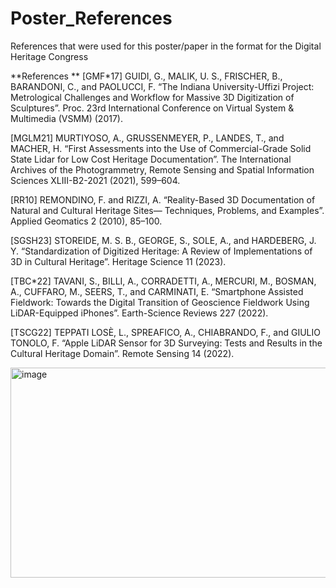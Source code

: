 # Poster_References
References that were used for this poster/paper in the format for the Digital Heritage Congress

**References **
[GMF*17] GUIDI, G., MALIK, U. S., FRISCHER, B., BARANDONI, C., and PAOLUCCI, F. “The Indiana University-Uffizi Project: Metrological Challenges and Workflow for Massive 3D Digitization of Sculptures”. Proc. 23rd International Conference on Virtual System & Multimedia (VSMM) (2017).

[MGLM21] MURTIYOSO, A., GRUSSENMEYER, P., LANDES, T., and MACHER, H. “First Assessments into the Use of Commercial-Grade Solid State Lidar for Low Cost Heritage Documentation”. The International Archives of the Photogrammetry, Remote Sensing and Spatial Information Sciences XLIII-B2-2021 (2021), 599–604.

[RR10] REMONDINO, F. and RIZZI, A. “Reality-Based 3D Documentation of Natural and Cultural Heritage Sites— Techniques, Problems, and Examples”. Applied Geomatics 2 (2010), 85–100.

[SGSH23] STOREIDE, M. S. B., GEORGE, S., SOLE, A., and HARDEBERG, J. Y. “Standardization of Digitized Heritage: A Review of Implementations of 3D in Cultural Heritage”. Heritage Science 11 (2023).

[TBC*22] TAVANI, S., BILLI, A., CORRADETTI, A., MERCURI, M., BOSMAN, A., CUFFARO, M., SEERS, T., and CARMINATI, E. “Smartphone Assisted Fieldwork: Towards the Digital Transition of Geoscience Fieldwork Using LiDAR-Equipped iPhones”. Earth-Science Reviews 227 (2022).

[TSCG22] TEPPATI LOSÈ, L., SPREAFICO, A., CHIABRANDO, F., and GIULIO TONOLO, F. “Apple LiDAR Sensor for 3D Surveying: Tests and Results in the Cultural Heritage Domain”. Remote Sensing 14 (2022).

<img width="4707" height="336" alt="image" src="https://github.com/user-attachments/assets/b9526762-8c19-4c2f-ac71-5a2fe2413dc4" />
